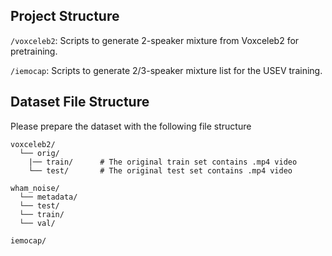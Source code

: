## Project Structure


`/voxceleb2`: Scripts to generate 2-speaker mixture from Voxceleb2 for pretraining.

`/iemocap`: Scripts to generate 2/3-speaker mixture list for the USEV training.


## Dataset File Structure

Please prepare the dataset with the following file structure

	voxceleb2/
	  └── orig/
	    |── train/     	# The original train set contains .mp4 video
	    └── test/		# The original test set contains .mp4 video	

	wham_noise/
	  └── metadata/
	  └── test/
	  └── train/
	  └── val/

	iemocap/

